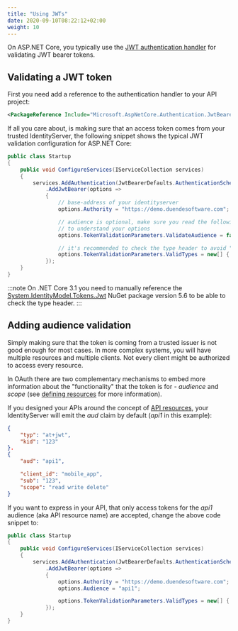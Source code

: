 ```yaml
---
title: "Using JWTs"
date: 2020-09-10T08:22:12+02:00
weight: 10
---
```


On ASP.NET Core, you typically use the [JWT authentication handler](https://www.nuget.org/packages/Microsoft.AspNetCore.Authentication.JwtBearer) for validating JWT bearer tokens.

## Validating a JWT token
First you need add a reference to the authentication handler to your API project:

```xml
<PackageReference Include="Microsoft.AspNetCore.Authentication.JwtBearer" />
```

If all you care about, is making sure that an access token comes from your trusted IdentityServer, the following snippet shows the typical JWT validation configuration for ASP.NET Core:

```cs
public class Startup
{
    public void ConfigureServices(IServiceCollection services)
    {
        services.AddAuthentication(JwtBearerDefaults.AuthenticationScheme)
            .AddJwtBearer(options =>
            {
                // base-address of your identityserver
                options.Authority = "https://demo.duendesoftware.com";

                // audience is optional, make sure you read the following paragraphs
                // to understand your options
                options.TokenValidationParameters.ValidateAudience = false;

                // it's recommended to check the type header to avoid "JWT confusion" attacks
                options.TokenValidationParameters.ValidTypes = new[] { "at+jwt" };
            });
    }
}
```

:::note
On .NET Core 3.1 you need to manually reference the [System.IdentityModel.Tokens.Jwt](https://www.nuget.org/packages/System.IdentityModel.Tokens.Jwt/5.6.0) NuGet package version 5.6 to be able to check the type header.
:::

## Adding audience validation
Simply making sure that the token is coming from a trusted issuer is not good enough for most cases.
In more complex systems, you will have multiple resources and multiple clients. Not every client might be authorized to access every resource.

In OAuth there are two complementary mechanisms to embed more information about the "functionality" that the token is for - *audience* and *scope* (see [defining resources](/identityserver/v5/fundamentals/resources) for more information).

If you designed your APIs around the concept of [API resources](/identityserver/v5/fundamentals/resources/api_resources), your IdentityServer will emit the *aud* claim by default (*api1* in this example):

```json
{
    "typ": "at+jwt",
    "kid": "123"
}.
{
    "aud": "api1",

    "client_id": "mobile_app",
    "sub": "123",
    "scope": "read write delete"
}
```

If you want to express in your API, that only access tokens for the *api1* audience (aka API resource name) are accepted, change the above code snippet to:

```cs
public class Startup
{
    public void ConfigureServices(IServiceCollection services)
    {
        services.AddAuthentication(JwtBearerDefaults.AuthenticationScheme)
            .AddJwtBearer(options =>
            {
                options.Authority = "https://demo.duendesoftware.com";
                options.Audience = "api1";

                options.TokenValidationParameters.ValidTypes = new[] { "at+jwt" };
            });
    }
}
```

